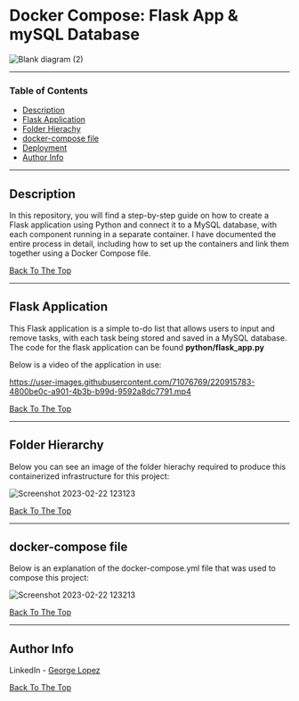 # Docker Compose: Flask App & mySQL Database

![Blank diagram (2)](https://user-images.githubusercontent.com/71076769/220912650-abd99f7b-6e84-46bd-91e4-5fbd2c979bbb.svg)


---

### Table of Contents

- [Description](#description)
- [Flask Application](#flask-application)
- [Folder Hierachy](#folder-hierachy)
- [docker-compose file](#docker-compose-file)
- [Deployment](#deployment)
- [Author Info](#author-info)

---

## Description

In this repository, you will find a step-by-step guide on how to create a Flask application using Python and connect it to a MySQL database, with each component running in a separate container. I have documented the entire process in detail, including how to set up the containers and link them together using a Docker Compose file.

[Back To The Top](#docker-compose-flask-app--mysql-database)

---

## Flask Application

This Flask application is a simple to-do list that allows users to input and remove tasks, with each task being stored and saved in a MySQL database. The code for the flask application can be found **python/flask_app.py**

Below is a video of the application in use:


https://user-images.githubusercontent.com/71076769/220915783-4800be0c-a901-4b3b-b99d-9592a8dc7791.mp4



[Back To The Top](#docker-compose-flask-app--mysql-database)

---

## Folder Hierarchy

Below you can see an image of the folder hierachy required to produce this containerized infrastructure for this project:

![Screenshot 2023-02-22 123123](https://user-images.githubusercontent.com/71076769/220620673-c797ab89-5418-4a58-a29e-caf2a5828967.png)

[Back To The Top](#docker-compose-flask-app--mysql-database)

---

## docker-compose file

Below is an explanation of the docker-compose.yml file that was used to compose this project:

![Screenshot 2023-02-22 123213](https://user-images.githubusercontent.com/71076769/220620646-b623cfdd-857e-43ff-ae0d-c9bb4df44160.png)

[Back To The Top](#docker-compose-flask-app--mysql-database)

---


## Author Info

LinkedIn - [George Lopez](https://www.linkedin.com/in/george-benjamin-lopez/)

[Back To The Top](#docker-compose-flask-app--mysql-database)
